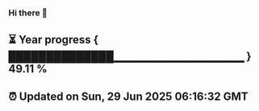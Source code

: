### Hi there 👋
⏳ Year progress { ██████████████▁▁▁▁▁▁▁▁▁▁▁▁▁▁▁▁ } 49.11 %
---
⏰ Updated on Sun, 29 Jun 2025 06:16:32 GMT
---
